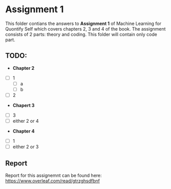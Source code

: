 # Assignment 1
This folder contians the answers to **Assignment 1** of Machine Learning for Quontify Self which covers chapters 2, 3 and 4 of the book. 
The assignment consists of 2 parts: theory and coding. This folder will contain only code part.

## TODO:
- **Chapter 2**
- [ ]  1
	- [ ]  a
	- [ ] b
- [ ]  2
- **Chapert 3**
- [ ]  3
- [ ]  either 2 or 4
- **Chapter 4**
- [ ]  1 
- [ ]  either 2 or 3

## Report 
Report for this assignemnt can be found here:
https://www.overleaf.com/read/gtrzghsdfbnf

